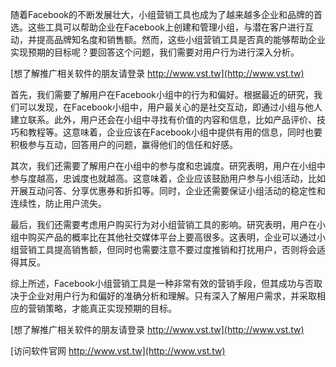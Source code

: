 随着Facebook的不断发展壮大，小组营销工具也成为了越来越多企业和品牌的首选。这些工具可以帮助企业在Facebook上创建和管理小组，与潜在客户进行互动，并提高品牌知名度和销售额。然而，这些小组营销工具是否真的能够帮助企业实现预期的目标呢？要回答这个问题，我们需要对用户行为进行深入分析。

[想了解推广相关软件的朋友请登录 http://www.vst.tw](http://www.vst.tw)

首先，我们需要了解用户在Facebook小组中的行为和偏好。根据最近的研究，我们可以发现，在Facebook小组中，用户最关心的是社交互动，即通过小组与他人建立联系。此外，用户还会在小组中寻找有价值的内容和信息，比如产品评价、技巧和教程等。这意味着，企业应该在Facebook小组中提供有用的信息，同时也要积极参与互动，回答用户的问题，赢得他们的信任和好感。

其次，我们还需要了解用户在小组中的参与度和忠诚度。研究表明，用户在小组中参与度越高，忠诚度也就越高。这意味着，企业应该鼓励用户参与小组活动，比如开展互动问答、分享优惠券和折扣等。同时，企业还需要保证小组活动的稳定性和连续性，防止用户流失。

最后，我们还需要考虑用户购买行为对小组营销工具的影响。研究表明，用户在小组中购买产品的概率比在其他社交媒体平台上要高很多。这表明，企业可以通过小组营销工具提高销售额，但同时也需要注意不要过度推销和打扰用户，否则将会适得其反。

综上所述，Facebook小组营销工具是一种非常有效的营销手段，但其成功与否取决于企业对用户行为和偏好的准确分析和理解。只有深入了解用户需求，并采取相应的营销策略，才能真正实现预期的目标。

[想了解推广相关软件的朋友请登录 http://www.vst.tw](http://www.vst.tw)


[访问软件官网 http://www.vst.tw](http://www.vst.tw)
